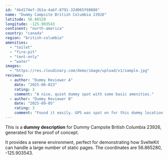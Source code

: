 ```yaml
---
id: "4bd174ef-3b1a-4abf-8791-32d065f60886"
name: "Dummy Campsite British Columbia 23926"
latitude: 56.86528
longitude: -125.903543
continent: "north-america"
country: "canada"
region: "british-columbia"
amenities:
  - "toilet"
  - "fire-pit"
  - "tent-only"
  - "water"
images:
  - "https://res.cloudinary.com/demo/image/upload/v1/sample.jpg"
reviews:
  - author: "Dummy Reviewer A"
    date: "2025-06-023"
    rating: 3
    comment: "A nice, quiet dummy spot with some basic amenities."
  - author: "Dummy Reviewer B"
    date: "2025-09-05"
    rating: 3
    comment: "Found it easily. GPS was spot on for this dummy location."
---
```


This is a **dummy description** for Dummy Campsite British Columbia 23926, generated for the proof of concept.

It provides a serene environment, perfect for demonstrating how SvelteKit can handle a large number of static pages. The coordinates are 56.865280, -125.903543.
